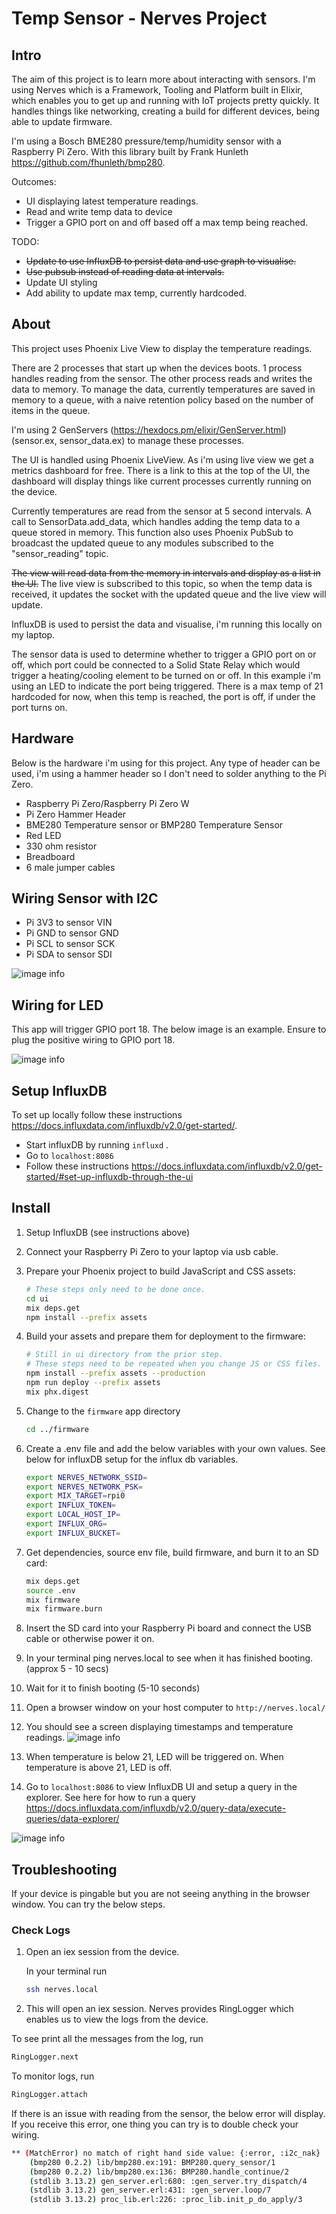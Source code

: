 # Temp Sensor - Nerves Project

## Intro

The aim of this project is to learn more about interacting with sensors. I'm using Nerves which is a Framework, Tooling and Platform built in Elixir, which enables you to get up and running with IoT projects pretty quickly. It handles things like networking, creating a build for different devices, being able to update firmware.

I'm using a Bosch BME280 pressure/temp/humidity sensor with a Raspberry Pi Zero. With this library built by Frank Hunleth https://github.com/fhunleth/bmp280.

Outcomes:

- UI displaying latest temperature readings.
- Read and write temp data to device
- Trigger a GPIO port on and off based off a max temp being reached.

TODO:

- ~~Update to use InfluxDB to persist data and use graph to visualise.~~
- ~~Use pubsub instead of reading data at intervals.~~
- Update UI styling
- Add ability to update max temp, currently hardcoded.

## About

This project uses Phoenix Live View to display the temperature readings.

There are 2 processes that start up when the devices boots. 1 process handles reading from the sensor. The other process reads and writes the data to memory. To manage the data, currently temperatures are saved in memory to a queue, with a naive retention policy based on the number of items in the queue.

I'm using 2 GenServers (https://hexdocs.pm/elixir/GenServer.html) (sensor.ex, sensor_data.ex) to manage these processes.

The UI is handled using Phoenix LiveView. As i'm using live view we get a metrics dashboard for free. There is a link to this at the top of the UI, the dashboard will display things like current processes currently running on the device.

Currently temperatures are read from the sensor at 5 second intervals. A call to SensorData.add_data, which handles adding the temp data to a queue stored in memory. This function also uses Phoenix PubSub to broadcast the updated queue to any modules subscribed to the "sensor_reading" topic.

~~The view will read data from the memory in intervals and display as a list in the UI.~~
The live view is subscribed to this topic, so when the temp data is received, it updates the socket with the updated queue and the live view will update.

InfluxDB is used to persist the data and visualise, i'm running this locally on my laptop.

The sensor data is used to determine whether to trigger a GPIO port on or off, which port could be connected to a Solid State Relay which would trigger a heating/cooling element to be turned on or off. In this example i'm using an LED to indicate the port being triggered. There is a max temp of 21 hardcoded for now, when this temp is reached, the port is off, if under the port turns on.

## Hardware

Below is the hardware i'm using for this project. Any type of header can be used, i'm using a hammer header so I don't need to solder anything to the Pi Zero.

- Raspberry Pi Zero/Raspberry Pi Zero W
- Pi Zero Hammer Header
- BME280 Temperature sensor or BMP280 Temperature Sensor
- Red LED
- 330 ohm resistor
- Breadboard
- 6 male jumper cables

## Wiring Sensor with I2C

- Pi 3V3 to sensor VIN
- Pi GND to sensor GND
- Pi SCL to sensor SCK
- Pi SDA to sensor SDI

![image info](./images/pi.jpg)

## Wiring for LED

This app will trigger GPIO port 18. The below image is an example. Ensure to plug the positive wiring to GPIO port 18.

![image info](./images/LED_wiring.png)

## Setup InfluxDB

To set up locally follow these instructions https://docs.influxdata.com/influxdb/v2.0/get-started/.

- Start influxDB by running `influxd` .
- Go to `localhost:8086`
- Follow these instructions https://docs.influxdata.com/influxdb/v2.0/get-started/#set-up-influxdb-through-the-ui

## Install

1. Setup InfluxDB (see instructions above)
2. Connect your Raspberry Pi Zero to your laptop via usb cable.
3. Prepare your Phoenix project to build JavaScript and CSS assets:

   ```bash
   # These steps only need to be done once.
   cd ui
   mix deps.get
   npm install --prefix assets
   ```

4. Build your assets and prepare them for deployment to the firmware:

   ```bash
   # Still in ui directory from the prior step.
   # These steps need to be repeated when you change JS or CSS files.
   npm install --prefix assets --production
   npm run deploy --prefix assets
   mix phx.digest
   ```

5. Change to the `firmware` app directory

   ```bash
   cd ../firmware
   ```

6. Create a .env file and add the below variables with your own values. See below for influxDB setup for the influx db variables.

   ```bash
   export NERVES_NETWORK_SSID=
   export NERVES_NETWORK_PSK=
   export MIX_TARGET=rpi0
   export INFLUX_TOKEN=
   export LOCAL_HOST_IP=
   export INFLUX_ORG=
   export INFLUX_BUCKET=
   ```

7. Get dependencies, source env file, build firmware, and burn it to an SD card:

   ```bash
   mix deps.get
   source .env
   mix firmware
   mix firmware.burn
   ```

8. Insert the SD card into your Raspberry Pi board and connect the USB cable or otherwise power it on.
9. In your terminal ping nerves.local to see when it has finished booting. (approx 5 - 10 secs)
10. Wait for it to finish booting (5-10 seconds)
11. Open a browser window on your host computer to `http://nerves.local/`
12. You should see a screen displaying timestamps and temperature readings.
    ![image info](./images/ui.png)

13. When temperature is below 21, LED will be triggered on. When temperature is above 21, LED is off.
14. Go to `localhost:8086` to view InfluxDB UI and setup a query in the explorer. See here for how to run a query https://docs.influxdata.com/influxdb/v2.0/query-data/execute-queries/data-explorer/

![image info](./images/influx-explorer.png)

## Troubleshooting

If your device is pingable but you are not seeing anything in the browser window. You can try the below steps.

### Check Logs

1. Open an iex session from the device.

   In your terminal run

   ```bash
   ssh nerves.local
   ```

2. This will open an iex session. Nerves provides RingLogger which enables us to view the logs from the device.

To see print all the messages from the log, run

```bash
RingLogger.next
```

To monitor logs, run

```bash
RingLogger.attach
```

If there is an issue with reading from the sensor, the below error will display.
If you receive this error, one thing you can try is to double check your wiring.

```bash
** (MatchError) no match of right hand side value: {:error, :i2c_nak}
    (bmp280 0.2.2) lib/bmp280.ex:191: BMP280.query_sensor/1
    (bmp280 0.2.2) lib/bmp280.ex:136: BMP280.handle_continue/2
    (stdlib 3.13.2) gen_server.erl:680: :gen_server.try_dispatch/4
    (stdlib 3.13.2) gen_server.erl:431: :gen_server.loop/7
    (stdlib 3.13.2) proc_lib.erl:226: :proc_lib.init_p_do_apply/3
```
